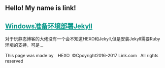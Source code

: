 <style>
 a{
 color: #009688;
}
 </style>
 
## Hello! My name is link!
## [Windows准备环境部署Jekyll](http://link9596.github.io/link/blog/1.md)
 对于玩静态博客的大佬没有一个会不知道HEXO和Jekyll,但是安装Jekyll需要Ruby环境的支持，可是...

<!--more-->
This page was made by　HEXO
  ©Cpoyright2016-2017 Link.com
      All rights reserved
